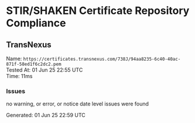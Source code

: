 # STIR/SHAKEN Certificate Repository Compliance

## TransNexus

Name: `https://certificates.transnexus.com/738J/94aa8235-6c40-40ac-871f-58ed1f6c2dc2.pem`\
Tested At: 01 Jun 25 22:55 UTC\
Time: 11ms

### Issues

no warning, or error, or notice date level issues were found

Generated: 01 Jun 25 22:59 UTC